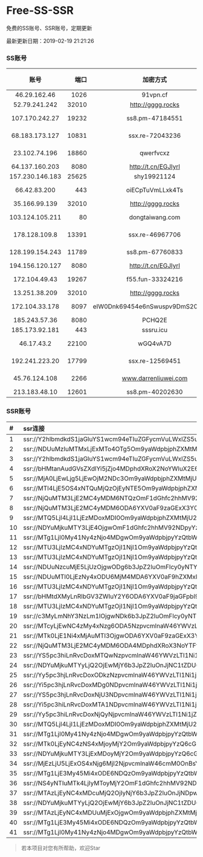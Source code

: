 # Free-SS-SSR

免费的SS账号、SSR账号，定期更新

最新更新日期：2019-02-19 21:21:26 

### SS账号

|账号|端口|加密方式|密码|更新时间|国家|
|:-----:|-----:|:----:|:----:|:----:|:----:|
|46.29.162.46|1026|91vpn.cf|rc4-md5|21:17:23|RU|
|52.79.241.242|32010|http://gggg.rocks|chacha20|21:17:27|KR|
|107.170.242.27|19232|ss8.pm-47184551|aes-256-cfb|21:17:05|US|
|68.183.173.127|10831|ssx.re-72043236|aes-256-cfb|21:17:05|US|
|23.102.74.196|18860|qwerfvcxz|aes-256-gcm|21:17:12|JP|
|64.137.160.203|8080|http://t.cn/EGJIyrl|rc4-md5|21:17:13|CA|
|157.230.146.183|25625|shy19921124|rc4-md5|21:17:05|US|
|66.42.83.200|443|oiECpTuVmLLxk4Ts|aes-256-cfb|21:17:13|US|
|35.166.99.139|32010|http://gggg.rocks|chacha20|21:17:13|US|
|103.124.105.211|80|dongtaiwang.com|aes-256-cfb|21:17:11|US|
|178.128.109.8|13391|ssx.re-46967706|aes-256-cfb|21:17:06|SG|
|128.199.154.243|11789|ss8.pm-67760833|aes-256-cfb|21:17:06|SG|
|194.156.120.127|8080|http://t.cn/EGJIyrl|rc4-md5|21:17:13|RU|
|172.104.49.43|19267|f55.fun-33324216|aes-256-cfb|21:17:07|SG|
|13.251.38.209|32010|http://gggg.rocks|chacha20|21:17:15|SG|
|172.104.33.178|8097|eIW0Dnk69454e6nSwuspv9DmS201tQ0D|aes-256-cfb|21:17:06|SG|
|185.243.57.36|8080|PCHQ2E|rc4-md5|21:17:16|US|
|185.173.92.181|443|sssru.icu|rc4-md5|21:17:22|RU|
|46.17.43.2|22100|wGQ4vA7D|aes-256-gcm|21:07:17|RU|
|192.241.223.20|17799|ssx.re-12569451|aes-256-cfb|21:17:05|US|
|45.76.124.108|2266|www.darrenliuwei.com|aes-256-cfb|21:17:12|AU|
|213.183.48.10|12601|ss8.pm-40202630|rc4-md5|21:17:05|RU|


### SSR账号

|#|ssr连接|
|:-----|:-----|
|1|ssr://Y2hlbmdkdS1jaGluYS1wcm94eTIuZGFycmVuLWxlZS5uZXQ6ODA4MTpvcmlnaW46cmM0LW1kNTpwbGFpbjpPREE0TVEvP3JlbWFya3M9VTFOU1ZFOVBURjlPYjJSbE91V2JtLVczbmVlY2dlYUlrT21EdmVXNGdpRG5sTFhrdjZFJmdyb3VwPVYxZFhMbE5UVWxSUFQwd3VRMDlO|
|2|ssr://NDUuMzIuMTMxLjExMTo4OTg5Om9yaWdpbjphZXMtMjU2LWNmYjpwbGFpbjpiM0JsYm5ObGMyRnRaUS8_cmVtYXJrcz1VMU5TVkU5UFRGOU9iMlJsT3VlLWp1V2J2U0RsaXFEbGlLbm5wb19sc0x6a3Vwcmx0NTdsbktQa3ZaWGxvWjVEYUc5dmNHSG1sYkRtamE3a3VLM2x2NE0mZ3JvdXA9VjFkWExsTlRVbFJQVDB3dVEwOU4|
|3|ssr://Y2hlbmdkdS1jaGluYS1wcm94eTIuZGFycmVuLWxlZS5uZXQ6ODA4MTpvcmlnaW46cmM0LW1kNTpwbGFpbjpPREE0TVEvP3JlbWFya3M9VTFOU1ZFOVBURjlPYjJSbE91V2JtLVczbmVlY2dlYUlrT21EdmVXNGdpRG5sTFhrdjZFJmdyb3VwPVYxZFhMbE5UVWxSUFQwd3VRMDlO|
|4|ssr://bHMtanAudGVsZXdlYi5jZjo4MDphdXRoX2NoYWluX2E6bm9uZTpodHRwX3Bvc3Q6WTNSaloyWjNYMlp5WldWZlpHWTNZMk0zTWpnLz9vYmZzcGFyYW09YkhNdGFuQXVkR1ZzWlhkbFlpNWpaZyZyZW1hcmtzPVUxTlNWRTlQVEY5T2IyUmxPdWUtanVXYnZTQkJiV0Y2YjI3bWxiRG1qYTdrdUszbHY0TSZncm91cD1WMWRYTGxOVFVsUlBUMHd1UTA5Tg|
|5|ssr://MjA0LjEwLjg5LjEwOjM2NDc3Om9yaWdpbjphZXMtMjU2LWNmYjpwbGFpbjpNVEl6TkRVMi8_cmVtYXJrcz1VMU5TVkU5UFRGOU9iMlJsT3VlLWp1V2J2U0EmZ3JvdXA9VjFkWExsTlRVbFJQVDB3dVEwOU4|
|6|ssr://MTI4LjE5OS4xNTQuMjQzOjEyNTE5Om9yaWdpbjphZXMtMjU2LWNmYjpwbGFpbjpjM000TG5CdExUazRNekF6T1RZMi8_cmVtYXJrcz1VMU5TVkU5UFRGOU9iMlJsT3VhV3NPV0tvT1dkb1NCRWFXZHBkR0ZzVDJObFlXN21sYkRtamE3a3VLM2x2NE0mZ3JvdXA9VjFkWExsTlRVbFJQVDB3dVEwOU4|
|7|ssr://NjQuMTM3LjE2MC4yMDM6NTQzOmF1dGhfc2hhMV92NDpyYzQtbWQ1Omh0dHBfc2ltcGxlOmFIUjBjRG92TDNRdVkyNHZVa1F3UkRkemVBLz9vYmZzcGFyYW09TVREbGhZTXhkT2F6cU9XR2pEcG9kSFJ3T2k4dmRDNWpiaTlGUjBwSmVYSnMmcHJvdG9wYXJhbT1kQzV0WlM5VFUxSlRWVUkmcmVtYXJrcz1VMU5TVkU5UFRGOU9iMlJsT3VXS29PYUx2LVdrcHlEbHJvbmxwS2ZubGFYbm5JSGxuN3JscFlmbnVyTkVZWFJoUTJsMGVlYVZzT2FOcnVTNHJlV19ndyZncm91cD1WMWRYTGxOVFVsUlBUMHd1UTA5Tg|
|8|ssr://NjQuMTM3LjE2MC4yMDM6ODA6YXV0aF9zaGExX3Y0OnJjNC1tZDU6aHR0cF9zaW1wbGU6ZEM1dFpTOVRVMUpUVlVJLz9vYmZzcGFyYW09TVREbGhZTXhkT2F6cU9XR2pEcG9kSFJ3T2k4dmRDNWpiaTlGUjBwSmVYSnMmcHJvdG9wYXJhbT1kQzV0WlM5VFUxSlRWVUkmcmVtYXJrcz1VMU5TVkU5UFRGOU9iMlJsT3VXS29PYUx2LVdrcHlEbHJvbmxwS2ZubGFYbm5JSGxuN3JscFlmbnVyTkVZWFJoUTJsMGVlYVZzT2FOcnVTNHJlV19ndyZncm91cD1WMWRYTGxOVFVsUlBUMHd1UTA5Tg|
|9|ssr://MTQ5LjI4LjI1LjEzMDoxMDI0Om9yaWdpbjphZXMtMjU2LWNmYjpwbGFpbjpZbUZ1Ym1scWFYVnFhWFZpZFRnNC8_cmVtYXJrcz1VMU5TVkU5UFRGOU9iMlJsT3VlLWp1V2J2U0EmZ3JvdXA9VjFkWExsTlRVbFJQVDB3dVEwOU4|
|10|ssr://NDYuMjkuMTY3LjE4OjgwOmF1dGhfc2hhMV92NDpyYzQtbWQ1Omh0dHBfc2ltcGxlOmFIUjBjSE02THk5MExtMWxMMU5UVWxOVlFnLz9vYmZzcGFyYW09TVREbGhZTXhkT2F6cU9XR2pEcG9kSFJ3T2k4dmRDNWpiaTlGUjBwSmVYSnMmcHJvdG9wYXJhbT1kQzV0WlM5VFUxSlRWVUkmcmVtYXJrcz1VMU5TVkU5UFRGOU9iMlJsT3VTX2hPZTlsLWFXcnlBJmdyb3VwPVYxZFhMbE5UVWxSUFQwd3VRMDlO|
|11|ssr://MTg1LjI0My41Ny4zNjo4MDgwOm9yaWdpbjpyYzQtbWQ1OnBsYWluOlVFTklVVEpGLz9yZW1hcmtzPVUxTlNWRTlQVEY5T2IyUmxPdVctdC1XYnZTQSZncm91cD1WMWRYTGxOVFVsUlBUMHd1UTA5Tg|
|12|ssr://MTU3LjIzMC4xNDYuMTgzOjI1NjI1Om9yaWdpbjpyYzQtbWQ1OnBsYWluOmMyaDVNVGs1TWpFeE1qUS8_cmVtYXJrcz1VMU5TVkU5UFRGOU9iMlJsT3VlLWp1V2J2U0EmZ3JvdXA9VjFkWExsTlRVbFJQVDB3dVEwOU4|
|13|ssr://MTU3LjIzMC4xNDYuMTgzOjI1NjI1Om9yaWdpbjpyYzQtbWQ1OnBsYWluOmMyaDVNVGs1TWpFeE1qUS8_cmVtYXJrcz1VMU5TVkU5UFRGOU9iMlJsT3VlLWp1V2J2U0EmZ3JvdXA9VjFkWExsTlRVbFJQVDB3dVEwOU4|
|14|ssr://NDUuNzcuMjE5LjUzOjgwODg6b3JpZ2luOmFlcy0yNTYtY2ZiOnBsYWluOk9ETXpORGN6T0RFLz9yZW1hcmtzPVUxTlNWRTlQVEY5T2IyUmxPdWUtanVXYnZTRG1sckRtczczb3BiX2x0NTdubXE3bWxxX2xqYUhuaWJubnU3UkRhRzl2Y0dIbWxiRG1qYTdrdUszbHY0TSZncm91cD1WMWRYTGxOVFVsUlBUMHd1UTA5Tg|
|15|ssr://NDUuMTI0LjEzNy4xODU6MjM4MDA6YXV0aF9hZXMxMjhfc2hhMTphZXMtMTI4LWNmYjpwbGFpbjpNak00TURBdWRHOXcvP3JlbWFya3M9VTFOU1ZFOVBURjlPYjJSbE91YVhwZWFjckNBJmdyb3VwPVYxZFhMbE5UVWxSUFQwd3VRMDlO|
|16|ssr://MTU3LjIzMC4xNDYuMTgzOjI1NjI1Om9yaWdpbjpyYzQtbWQ1OnBsYWluOmMyaDVNVGs1TWpFeE1qUS8_cmVtYXJrcz1VMU5TVkU5UFRGOU9iMlJsT3VlLWp1V2J2U0EmZ3JvdXA9VjFkWExsTlRVbFJQVDB3dVEwOU4|
|17|ssr://bHMtdXMyLnRlbGV3ZWIuY2Y6ODA6YXV0aF9jaGFpbl9hOm5vbmU6aHR0cF9wb3N0OlkzUmpaMlozWDJaeVpXVmZaVGxpTW1Fek9UQS8_b2Jmc3BhcmFtPWJITXRkWE15TG5SbGJHVjNaV0l1WTJZJnJlbWFya3M9VTFOU1ZFOVBURjlPYjJSbE91ZS1qdVdidlNEa3Y0VGxpNUxsaG9qbHQ1N21zNkxuaWJubGhiQkJiV0Y2YjI3bWxiRG1qYTdrdUszbHY0TSZncm91cD1WMWRYTGxOVFVsUlBUMHd1UTA5Tg|
|18|ssr://MTU3LjIzMC4xNDYuMTgzOjI1NjI1Om9yaWdpbjpyYzQtbWQ1OnBsYWluOmMyaDVNVGs1TWpFeE1qUS8_cmVtYXJrcz1VMU5TVkU5UFRGOU9iMlJsT3VlLWp1V2J2U0EmZ3JvdXA9VjFkWExsTlRVbFJQVDB3dVEwOU4|
|19|ssr://c3MyLmNhY3NzLm1lOjgwNDk6b3JpZ2luOmFlcy0yNTYtY2ZiOnBsYWluOk9USTVNalEzTmprNU1nLz9yZW1hcmtzPVUxTlNWRTlQVEY5T2IyUmxPdVNfaE9lOWwtYVdyeUEmZ3JvdXA9VjFkWExsTlRVbFJQVDB3dVEwOU4|
|20|ssr://MTcyLjEwNC4zMy4xNzg6ODA5NzpvcmlnaW46YWVzLTI1Ni1jZmI6cGxhaW46WlVsWE1FUnVhelk1TkRVMFpUWnVVM2QxYzNCMk9VUnRVekl3TVhSUk1FUS8_b2Jmc3BhcmFtPWRDNXRaUzlxYVc1bmMyaGhibWRaJnByb3RvcGFyYW09ZEM1dFpTOXFhVzVuYzJoaGJtZFomcmVtYXJrcz1VMU5TVkU5UFRGOU9iMlJsT3VhV3NPV0tvT1dkb1NCTWFXNXZaR1htbGJEbWphN2t1SzNsdjRNJmdyb3VwPVYxZFhMbE5UVWxSUFQwd3VRMDlO|
|21|ssr://MTk0LjE1Ni4xMjAuMTI3OjgwODA6YXV0aF9zaGExX3Y0OnJjNC1tZDU6aHR0cF9zaW1wbGU6YUhSMGNEb3ZMM1F1WTI0dlJVZEtTWGx5YkEvP29iZnNwYXJhbT1NVERsaFlNeGRPYXpxT1dHakRwb2RIUndPaTh2ZEM1amJpOUZSMHBKZVhKcyZwcm90b3BhcmFtPWRDNXRaUzlUVTFKVFZVSSZyZW1hcmtzPVUxTlNWRTlQVEY5T2IyUmxPdVctdC1XYnZTQSZncm91cD1WMWRYTGxOVFVsUlBUMHd1UTA5Tg|
|22|ssr://NjQuMTM3LjE2MC4yMDM6ODA4MDphdXRoX3NoYTFfdjQ6cmM0LW1kNTpodHRwX3NpbXBsZTphSFIwY0RvdkwzUXVZMjR2UlVkS1NYbHliQS8_b2Jmc3BhcmFtPU1URGxoWU14ZE9henFPV0dqRHBvZEhSd09pOHZkQzVqYmk5RlIwcEplWEpzJnByb3RvcGFyYW09ZEM1dFpTOVRVMUpUVlVJJnJlbWFya3M9VTFOU1ZFOVBURjlPYjJSbE91V0tvT2FMdi1Xa3B5RGxyb25scEtmbmxhWG5uSUhsbjdybHBZZm51ck5FWVhSaFEybDBlZWFWc09hTnJ1UzRyZVdfZ3cmZ3JvdXA9VjFkWExsTlRVbFJQVDB3dVEwOU4|
|23|ssr://YS5pc3hiLnRvcDoxMTQwNzpvcmlnaW46YWVzLTI1Ni1jZmI6cGxhaW46YVhONExubDBMVEU0TVRNeE5qWTUvP3JlbWFya3M9VTFOU1ZFOVBURjlPYjJSbE91ZS1qdVdidlNEbGlxRGx0NTdtbDZmcGg1SGxzYkZUUmtfbWxiRG1qYTdrdUszbHY0TSZncm91cD1WMWRYTGxOVFVsUlBUMHd1UTA5Tg|
|24|ssr://NDYuMjkuMTYyLjQ2OjEwMjY6b3JpZ2luOnJjNC1tZDU6cGxhaW46T1RGMmNHNHVZMlkvP3JlbWFya3M9VTFOU1ZFOVBURjlPYjJSbE91U19oT2U5bC1hV3J5QSZncm91cD1WMWRYTGxOVFVsUlBUMHd1UTA5Tg|
|25|ssr://Yy5pc3hjLnRvcDoxODkzNzpvcmlnaW46YWVzLTI1Ni1jZmI6cGxhaW46YVhONExubDBMVGcxTVRVNE56azUvP3JlbWFya3M9VTFOU1ZFOVBURjlPYjJSbE91YVdzT1dLb09XZG9TQkVhV2RwZEdGc1QyTmxZVzdtbGJEbWphN2t1SzNsdjRNJmdyb3VwPVYxZFhMbE5UVWxSUFQwd3VRMDlO|
|26|ssr://Yi5pc3hjLnRvcDoxMDg0NDpvcmlnaW46YWVzLTI1Ni1jZmI6cGxhaW46YVhONExubDBMVEUzT1RVME1ETXkvP3JlbWFya3M9VTFOU1ZFOVBURjlPYjJSbE91ZS1qdVdidlNBJmdyb3VwPVYxZFhMbE5UVWxSUFQwd3VRMDlO|
|27|ssr://YS5pc3hjLnRvcDoxNjU3NDpvcmlnaW46YWVzLTI1Ni1jZmI6cGxhaW46YVhONExubDBMVGN6TmpZM016UTQvP3JlbWFya3M9VTFOU1ZFOVBURjlPYjJSbE91ZS1qdVdidlNCRWFXZHBkR0ZzVDJObFlXN21sYkRtamE3a3VLM2x2NE0mZ3JvdXA9VjFkWExsTlRVbFJQVDB3dVEwOU4|
|28|ssr://Yi5pc3hiLnRvcDoxMTA1NDpvcmlnaW46YWVzLTI1Ni1jZmI6cGxhaW46YVhONExubDBMVFl3T1RrME5UTTIvP3JlbWFya3M9VTFOU1ZFOVBURjlPYjJSbE91ZS1qdVdidlNEbGlxRGxpS25ucG9fbHNMemt1cHJsdDU3bWw2ZnBoNUhsc2JGRWFXZHBkR0ZzVDJObFlXN21sYkRtamE3a3VLM2x2NE0mZ3JvdXA9VjFkWExsTlRVbFJQVDB3dVEwOU4|
|29|ssr://Yy5pc3hiLnRvcDoxNjQyNjpvcmlnaW46YWVzLTI1Ni1jZmI6cGxhaW46YVhONExubDBMVGsyTnpjek1URXgvP3JlbWFya3M9VTFOU1ZFOVBURjlPYjJSbE91ZS1qdVdidlNEbGlxRGxpS25ucG9fbHNMemt1cHJsdDU3bWw2ZnBoNUhsc2JGRWFXZHBkR0ZzVDJObFlXN21sYkRtamE3a3VLM2x2NE0mZ3JvdXA9VjFkWExsTlRVbFJQVDB3dVEwOU4|
|30|ssr://MTQ5LjI4LjI1LjEzMDoxMDI0Om9yaWdpbjphZXMtMjU2LWNmYjpwbGFpbjpZbUZ1Ym1scWFYVnFhWFZpZFRnNC8_cmVtYXJrcz1VMU5TVkU5UFRGOU9iMlJsT3VlLWp1V2J2U0EmZ3JvdXA9VjFkWExsTlRVbFJQVDB3dVEwOU4|
|31|ssr://MTg1LjI0My41Ny4zNjo4MDgwOm9yaWdpbjpyYzQtbWQ1OnBsYWluOlVFTklVVEpGLz9yZW1hcmtzPVUxTlNWRTlQVEY5T2IyUmxPdVctdC1XYnZTQSZncm91cD1WMWRYTGxOVFVsUlBUMHd1UTA5Tg|
|32|ssr://MTk0LjEyNC4zNS4xMjoyMjY2Om9yaWdpbjpyYzQ6cGxhaW46Ykc1amJpNXZjbWMvP3JlbWFya3M9VTFOU1ZFOVBURjlPYjJSbE91ZVJudVdqcXlBJmdyb3VwPVYxZFhMbE5UVWxSUFQwd3VRMDlO|
|33|ssr://NDYuMjkuMTY3LjExMDoyMjY2Om9yaWdpbjpyYzQ6cGxhaW46Ykc1amJpNXZjbWMvP3JlbWFya3M9VTFOU1ZFOVBURjlPYjJSbE91U19oT2U5bC1hV3J5QSZncm91cD1WMWRYTGxOVFVsUlBUMHd1UTA5Tg|
|34|ssr://MjEzLjU5LjExOS4xNjg6MjI2NjpvcmlnaW46cmM0OnBsYWluOmJHNWpiaTV2Y21jLz9yZW1hcmtzPVUxTlNWRTlQVEY5T2IyUmxPdVNfaE9lOWwtYVdyeUEmZ3JvdXA9VjFkWExsTlRVbFJQVDB3dVEwOU4|
|35|ssr://MTg1LjE3My45Mi4xODE6NDQzOm9yaWdpbjpyYzQtbWQ1OnBsYWluOmMzTnpjblV1YVdOMS8_cmVtYXJrcz1VMU5TVkU5UFRGOU9iMlJsT3VTX2hPZTlsLWFXcnlBJmdyb3VwPVYxZFhMbE5UVWxSUFQwd3VRMDlO|
|36|ssr://NS4yNTIuMTk4LjIyMToyMjY2OmF1dGhfc2hhMV92NDpyYzQ6cGxhaW46Ykc1amJpNXZjbWMvP3JlbWFya3M9VTFOU1ZFOVBURjlPYjJSbE91Vy10LVdidlNBJmdyb3VwPVYxZFhMbE5UVWxSUFQwd3VRMDlO|
|37|ssr://MTAzLjEyNC4xMDcuMjQ2OjIyNjY6b3JpZ2luOnJjNDpwbGFpbjpiRzVqYmk1dmNtYy8_cmVtYXJrcz1VMU5TVkU5UFRGOU9iMlJsT3VTNm11V2txdVdjc09XTXVpQSZncm91cD1WMWRYTGxOVFVsUlBUMHd1UTA5Tg|
|38|ssr://NDYuMjkuMTYyLjQ2OjEwMjY6b3JpZ2luOnJjNC1tZDU6cGxhaW46T1RGMmNHNHVZMlkvP3JlbWFya3M9VTFOU1ZFOVBURjlPYjJSbE91U19oT2U5bC1hV3J5QSZncm91cD1WMWRYTGxOVFVsUlBUMHd1UTA5Tg|
|39|ssr://MTAzLjEyNC4xMDUuMjExOjgwOm9yaWdpbjphZXMtMjU2LWNmYjpwbGFpbjpaRzl1WjNSaGFYZGhibWN1WTI5dC8_cmVtYXJrcz1VMU5TVkU5UFRGOU9iMlJsT3VTNm11V2txdVdjc09XTXVpQSZncm91cD1WMWRYTGxOVFVsUlBUMHd1UTA5Tg|
|40|ssr://MTg1LjE3My45Mi4xODE6NDQzOm9yaWdpbjpyYzQtbWQ1OnBsYWluOmMzTnpjblV1YVdOMS8_cmVtYXJrcz1VMU5TVkU5UFRGOU9iMlJsT3VTX2hPZTlsLWFXcnlBJmdyb3VwPVYxZFhMbE5UVWxSUFQwd3VRMDlO|
|41|ssr://MTg1LjI0My41Ny4zNjo4MDgwOm9yaWdpbjpyYzQtbWQ1OnBsYWluOlVFTklVVEpGLz9yZW1hcmtzPVUxTlNWRTlQVEY5T2IyUmxPdVctdC1XYnZTQSZncm91cD1WMWRYTGxOVFVsUlBUMHd1UTA5Tg|


> 若本项目对您有所帮助，欢迎Star